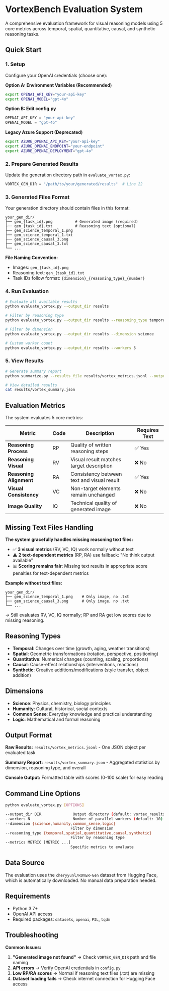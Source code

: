 # VortexBench Evaluation System

A comprehensive evaluation framework for visual reasoning models using 5 core metrics across temporal, spatial, quantitative, causal, and synthetic reasoning tasks.

## Quick Start

### 1. Setup

Configure your OpenAI credentials (choose one):

**Option A: Environment Variables (Recommended)**
```bash
export OPENAI_API_KEY="your-api-key"
export OPENAI_MODEL="gpt-4o"
```

**Option B: Edit config.py**
```python
OPENAI_API_KEY = "your-api-key"
OPENAI_MODEL = "gpt-4o"
```

**Legacy Azure Support (Deprecated)**
```bash
export AZURE_OPENAI_API_KEY="your-api-key"
export AZURE_OPENAI_ENDPOINT="your-endpoint"
export AZURE_OPENAI_DEPLOYMENT="gpt-4o"
```

### 2. Prepare Generated Results

Update the generation directory path in `evaluate_vortex.py`:
```python
VORTEX_GEN_DIR = "/path/to/your/generated/results"  # Line 22
```

### 3. Generated Files Format

Your generation directory should contain files in this format:
```
your_gen_dir/
├── gen_{task_id}.png          # Generated image (required)
├── gen_{task_id}.txt          # Reasoning text (optional)
├── gen_science_temporal_1.png
├── gen_science_temporal_1.txt
├── gen_science_causal_3.png
├── gen_science_causal_3.txt
└── ...
```

**File Naming Convention:**
- Images: `gen_{task_id}.png`
- Reasoning text: `gen_{task_id}.txt`
- Task IDs follow format: `{dimension}_{reasoning_type}_{number}`

### 4. Run Evaluation

```bash
# Evaluate all available results
python evaluate_vortex.py --output_dir results

# Filter by reasoning type
python evaluate_vortex.py --output_dir results --reasoning_type temporal

# Filter by dimension
python evaluate_vortex.py --output_dir results --dimension science

# Custom worker count
python evaluate_vortex.py --output_dir results --workers 5
```

### 5. View Results

```bash
# Generate summary report
python summarize.py --results_file results/vortex_metrics.jsonl --output_dir results

# View detailed results
cat results/vortex_summary.json
```

## Evaluation Metrics

The system evaluates 5 core metrics:

| Metric | Code | Description | Requires Text |
|--------|------|-------------|---------------|
| **Reasoning Process** | RP | Quality of written reasoning steps | ✅ Yes |
| **Reasoning Visual** | RV | Visual result matches target description | ❌ No |
| **Reasoning Alignment** | RA | Consistency between text and visual result | ✅ Yes |
| **Visual Consistency** | VC | Non-target elements remain unchanged | ❌ No |
| **Image Quality** | IQ | Technical quality of generated image | ❌ No |

## Missing Text Files Handling

**The system gracefully handles missing reasoning text files:**

- ✅ **3 visual metrics** (RV, VC, IQ) work normally without text
- ⚠️ **2 text-dependent metrics** (RP, RA) use fallback: "No think output available"
- 📊 **Scoring remains fair**: Missing text results in appropriate score penalties for text-dependent metrics

**Example without text files:**
```
your_gen_dir/
├── gen_science_temporal_1.png    # Only image, no .txt
├── gen_science_causal_3.png      # Only image, no .txt
└── ...
```
→ Still evaluates RV, VC, IQ normally; RP and RA get low scores due to missing reasoning.

## Reasoning Types

- **Temporal**: Changes over time (growth, aging, weather transitions)
- **Spatial**: Geometric transformations (rotation, perspective, positioning)  
- **Quantitative**: Numerical changes (counting, scaling, proportions)
- **Causal**: Cause-effect relationships (interventions, reactions)
- **Synthetic**: Creative additions/modifications (style transfer, object addition)

## Dimensions

- **Science**: Physics, chemistry, biology principles
- **Humanity**: Cultural, historical, social contexts
- **Common Sense**: Everyday knowledge and practical understanding
- **Logic**: Mathematical and formal reasoning

## Output Format

**Raw Results:** `results/vortex_metrics.jsonl` - One JSON object per evaluated task

**Summary Report:** `results/vortex_summary.json` - Aggregated statistics by dimension, reasoning type, and overall

**Console Output:** Formatted table with scores (0-100 scale) for easy reading

## Command Line Options

```bash
python evaluate_vortex.py [OPTIONS]

--output_dir DIR              Output directory (default: vortex_results)
--workers N                   Number of parallel workers (default: 10)
--dimension {science,humanity,common_sense,logic}
                             Filter by dimension
--reasoning_type {temporal,spatial,quantitative,causal,synthetic}
                             Filter by reasoning type
--metrics METRIC [METRIC ...]
                             Specific metrics to evaluate
```

## Data Source

The evaluation uses the `cheryyunl/ROVER-Gen` dataset from Hugging Face, which is automatically downloaded. No manual data preparation needed.

## Requirements

- Python 3.7+
- OpenAI API access
- Required packages: `datasets`, `openai`, `PIL`, `tqdm`

## Troubleshooting

**Common Issues:**

1. **"Generated image not found"** → Check `VORTEX_GEN_DIR` path and file naming
2. **API errors** → Verify OpenAI credentials in `config.py`
3. **Low RP/RA scores** → Normal if reasoning text files (.txt) are missing
4. **Dataset loading fails** → Check internet connection for Hugging Face access
